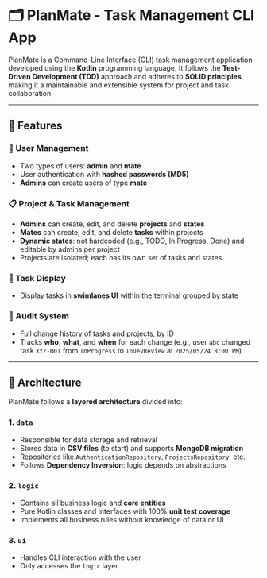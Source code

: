 # 🗂️ PlanMate - Task Management CLI App

PlanMate is a Command-Line Interface (CLI) task management application developed using the **Kotlin** programming language. It follows the **Test-Driven Development (TDD)** approach and adheres to **SOLID principles**, making it a maintainable and extensible system for project and task collaboration.

---

## 🚀 Features

### 👥 User Management
- Two types of users: **admin** and **mate**
- User authentication with **hashed passwords (MD5)**
- **Admins** can create users of type **mate**

### 📋 Project & Task Management
- **Admins** can create, edit, and delete **projects** and **states**
- **Mates** can create, edit, and delete **tasks** within projects
- **Dynamic states**: not hardcoded (e.g., TODO, In Progress, Done) and editable by admins per project
- Projects are isolated; each has its own set of tasks and states

### 🧾 Task Display
- Display tasks in **swimlanes UI** within the terminal grouped by state

### 📜 Audit System
- Full change history of tasks and projects, by ID
- Tracks **who**, **what**, and **when** for each change (e.g., user `abc` changed task `XYZ-001` from `InProgress` to `InDevReview` at `2025/05/24 8:00 PM`)

---

## 🧠 Architecture

PlanMate follows a **layered architecture** divided into:

### 1. `data`
- Responsible for data storage and retrieval
- Stores data in **CSV files** (to start) and supports **MongoDB migration**
- Repositories like `AuthenticationRepository`, `ProjectsRepository`, etc.
- Follows **Dependency Inversion**: logic depends on abstractions

### 2. `logic`
- Contains all business logic and **core entities**
- Pure Kotlin classes and interfaces with 100% **unit test coverage**
- Implements all business rules without knowledge of data or UI

### 3. `ui`
- Handles CLI interaction with the user
- Only accesses the `logic` layer

